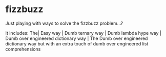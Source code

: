 # fizzbuzz
Just playing with ways to solve the fizzbuzz problem...? 

It includes:
The| Easy way
   | Dumb ternary way
   | Dumb lambda hype way
   | Dumb over engineered dictionary way
   | The Dumb over engineered dictionary way but with an extra touch of dumb over engineered list comprehensions
  

